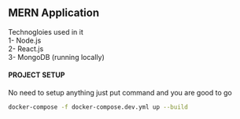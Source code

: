## MERN Application

Technogloies used in it                                                                                  
1- Node.js                                                                              
2- React.js                                                                               
3- MongoDB (running locally)     


#### PROJECT SETUP
No need to setup anything just put command and you are good to go

```bash
docker-compose -f docker-compose.dev.yml up --build
```

